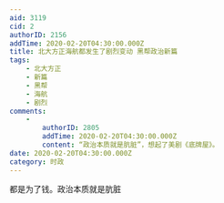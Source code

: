 ```yaml
---
aid: 3119
cid: 2
authorID: 2156
addTime: 2020-02-20T04:30:00.000Z
title: 北大方正海航都发生了剧烈变动 黑帮政治新篇
tags:
    - 北大方正
    - 新篇
    - 黑帮
    - 海航
    - 剧烈
comments:
    -
        authorID: 2805
        addTime: 2020-02-20T04:30:00.000Z
        content: “政治本质就是肮脏”，想起了美剧《底牌屋》。
date: 2020-02-20T04:30:00.000Z
category: 时政
---
```


都是为了钱。政治本质就是肮脏
